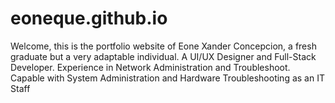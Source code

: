 # eoneque.github.io
Welcome, this is the portfolio website of Eone Xander Concepcion, a fresh graduate but a very adaptable individual. A UI/UX Designer and Full-Stack Developer. Experience in Network Administration and Troubleshoot. Capable with System Administration and Hardware Troubleshooting as an IT Staff
